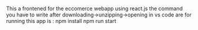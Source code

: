 This a frontened for the eccomerce webapp using react.js the command you have to write after downloading->unzipping->opening in vs code are for running this app is :
npm install
npm run start
